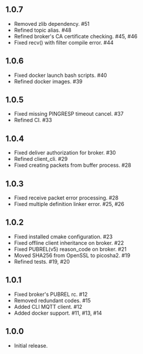 ## 1.0.7
- Removed zlib dependency. #51
- Refined topic alias. #48
- Refined broker's CA certificate checking. #45, #46
- Fixed recv() with filter compile error. #44

## 1.0.6
- Fixed docker launch bash scripts. #40
- Refined docker images. #39

## 1.0.5
- Fixed missing PINGRESP timeout cancel. #37
- Refined CI. #33

## 1.0.4
- Fixed deliver authorization for broker. #30
- Refined client_cli. #29
- Fixed creating packets from buffer process. #28

## 1.0.3
- Fixed receive packet error processing.  #28
- Fixed multiple definition linker error. #25, #26

## 1.0.2
- Fixed installed cmake configuration. #23
- Fixed offline client inheritance on broker. #22
- Fixed PUBREL(v5) reason_code on broker. #21
- Moved SHA256 from OpenSSL to picosha2. #19
- Refined tests. #19, #20

## 1.0.1
- Fixed broker's PUBREL rc. #12
- Removed redundant codes. #15
- Added CLI MQTT client. #12
- Added docker support. #11, #13, #14

## 1.0.0
- Initial release.
